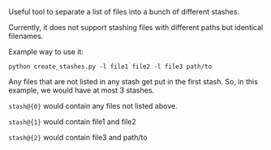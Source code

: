 Useful tool to separate a list of files into a bunch of different stashes. 

Currently, it does not support stashing files with different paths but identical filenames.

Example way to use it: 

`python create_stashes.py -l file1 file2 -l file3 path/to`

Any files that are not listed in any stash get put in the first stash. So, in this example, we would have at most 3 stashes. 

`stash@{0}` would contain any files not listed above.

`stash@{1}` would contain file1 and file2

`stash@{2}` would contain file3 and path/to
